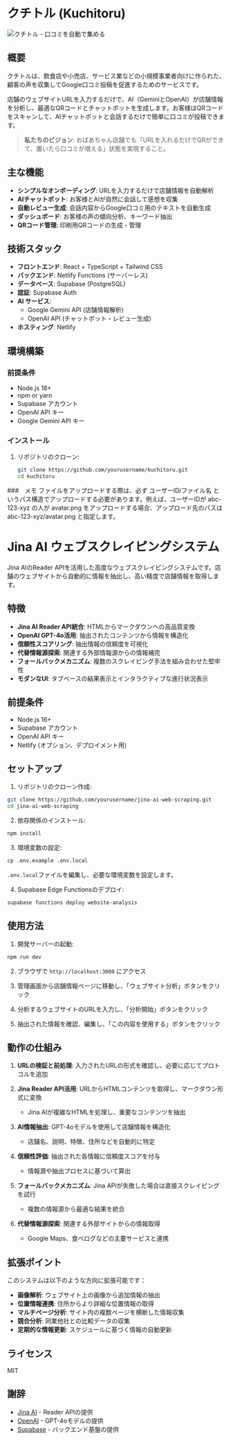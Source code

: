 # クチトル (Kuchitoru)

![クチトル - 口コミを自動で集める](./public/og-image.png)

## 概要

クチトルは、飲食店や小売店、サービス業などの小規模事業者向けに作られた、顧客の声を収集してGoogle口コミ投稿を促進するためのサービスです。

店舗のウェブサイトURLを入力するだけで、AI（GeminiとOpenAI）が店舗情報を分析し、最適なQRコードとチャットボットを生成します。お客様はQRコードをスキャンして、AIチャットボットと会話するだけで簡単に口コミが投稿できます。

> **私たちのビジョン**: おばあちゃん店舗でも「URLを入れるだけでQRができて、置いたら口コミが増える」状態を実現すること。

## 主な機能

- **シンプルなオンボーディング**: URLを入力するだけで店舗情報を自動解析
- **AIチャットボット**: お客様とAIが自然に会話して感想を収集
- **自動レビュー生成**: 会話内容からGoogle口コミ用のテキストを自動生成
- **ダッシュボード**: お客様の声の傾向分析、キーワード抽出
- **QRコード管理**: 印刷用QRコードの生成・管理

## 技術スタック

- **フロントエンド**: React + TypeScript + Tailwind CSS
- **バックエンド**: Netlify Functions (サーバーレス)
- **データベース**: Supabase (PostgreSQL)
- **認証**: Supabase Auth
- **AI サービス**: 
  - Google Gemini API (店舗情報解析)
  - OpenAI API (チャットボット・レビュー生成)
- **ホスティング**: Netlify

## 環境構築

### 前提条件

- Node.js 18+
- npm or yarn
- Supabase アカウント
- OpenAI API キー
- Google Gemini API キー

### インストール

1. リポジトリのクローン:
   ```bash
   git clone https://github.com/yourusername/kuchitoru.git
   cd kuchitoru

###　メモ
ファイルをアップロードする際は、必ず ユーザーID/ファイル名 というパス構造でアップロードする必要があります。例えば、ユーザーIDが abc-123-xyz の人が avatar.png をアップロードする場合、アップロード先のパスは abc-123-xyz/avatar.png と指定します。

# Jina AI ウェブスクレイピングシステム

Jina AIのReader APIを活用した高度なウェブスクレイピングシステムです。店舗のウェブサイトから自動的に情報を抽出し、高い精度で店舗情報を取得します。

## 特徴

- **Jina AI Reader API統合**: HTMLからマークダウンへの高品質変換
- **OpenAI GPT-4o活用**: 抽出されたコンテンツから情報を構造化
- **信頼性スコアリング**: 抽出情報の信頼度を可視化
- **代替情報源探索**: 関連する外部情報源からの情報補完
- **フォールバックメカニズム**: 複数のスクレイピング手法を組み合わせた堅牢性
- **モダンなUI**: タブベースの結果表示とインタラクティブな進行状況表示

## 前提条件

- Node.js 16+
- Supabase アカウント
- OpenAI API キー
- Netlify (オプション、デプロイメント用)

## セットアップ

1. リポジトリのクローン作成:

```bash
git clone https://github.com/yourusername/jina-ai-web-scraping.git
cd jina-ai-web-scraping
```

2. 依存関係のインストール:

```bash
npm install
```

3. 環境変数の設定:

```bash
cp .env.example .env.local
```

`.env.local`ファイルを編集し、必要な環境変数を設定します。

4. Supabase Edge Functionsのデプロイ:

```bash
supabase functions deploy website-analysis
```

## 使用方法

1. 開発サーバーの起動:

```bash
npm run dev
```

2. ブラウザで `http://localhost:3000` にアクセス

3. 管理画面から店舗情報ページに移動し、「ウェブサイト分析」ボタンをクリック

4. 分析するウェブサイトのURLを入力し、「分析開始」ボタンをクリック

5. 抽出された情報を確認、編集し、「この内容を使用する」ボタンをクリック

## 動作の仕組み

1. **URLの検証と前処理**: 入力されたURLの形式を確認し、必要に応じてプロトコルを追加

2. **Jina Reader API活用**: URLからHTMLコンテンツを取得し、マークダウン形式に変換
   - Jina AIが複雑なHTMLを処理し、重要なコンテンツを抽出

3. **AI情報抽出**: GPT-4oモデルを使用して店舗情報を構造化
   - 店舗名、説明、特徴、住所などを自動的に特定

4. **信頼性評価**: 抽出された各情報に信頼度スコアを付与
   - 情報源や抽出プロセスに基づいて算出

5. **フォールバックメカニズム**: Jina APIが失敗した場合は直接スクレイピングを試行
   - 複数の情報源から最適な結果を統合

6. **代替情報源探索**: 関連する外部サイトからの情報取得
   - Google Maps、食べログなどの主要サービスと連携

## 拡張ポイント

このシステムは以下のような方向に拡張可能です：

- **画像解析**: ウェブサイト上の画像から追加情報の抽出
- **位置情報連携**: 住所からより詳細な位置情報の取得
- **マルチページ分析**: サイト内の複数ページを横断した情報収集
- **競合分析**: 同業他社との比較データの収集
- **定期的な情報更新**: スケジュールに基づく情報の自動更新

## ライセンス

MIT

## 謝辞

- [Jina AI](https://jina.ai) - Reader APIの提供
- [OpenAI](https://openai.com) - GPT-4oモデルの提供
- [Supabase](https://supabase.com) - バックエンド基盤の提供